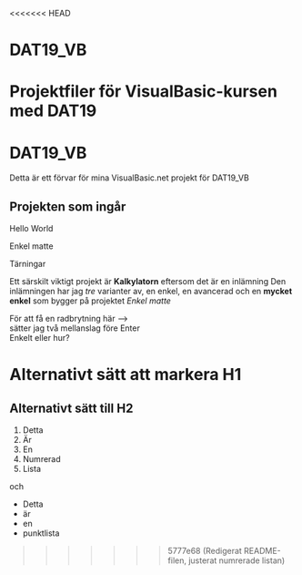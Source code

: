 <<<<<<< HEAD
# DAT19_VB
Projektfiler för VisualBasic-kursen med DAT19 
=======
# DAT19_VB 

Detta är ett förvar för mina VisualBasic.net projekt för DAT19_VB

## Projekten som ingår

Hello World

Enkel matte

Tärningar

Ett särskilt viktigt projekt är **Kalkylatorn** eftersom det är en inlämning
Den inlämningen har jag _tre_ varianter av, en enkel, en avancerad
och en __mycket enkel__ som bygger på projektet *Enkel matte*

För att få en radbrytning här -->  
sätter jag två mellanslag före Enter  
Enkelt eller hur?

Alternativt sätt att markera H1
===============================

Alternativt sätt till H2
------------------------
1. Detta
2. Är
3. En
4. Numrerad
5. Lista

och 

* Detta
* är
* en 
* punktlista
>>>>>>> 5777e68 (Redigerat README-filen, justerat numrerade listan)
